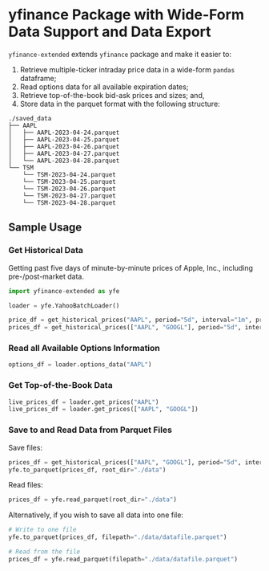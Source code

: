 # yfinance Package with Wide-Form Data Support and Data Export

`yfinance-extended` extends `yfinance` package and make it easier to:
1. Retrieve multiple-ticker intraday price data in a wide-form `pandas` dataframe;
2. Read options data for all available expiration dates;
3. Retrieve top-of-the-book bid-ask prices and sizes; and,
4. Store data in the parquet format with the following structure:
```
./saved_data
├── AAPL
│   ├── AAPL-2023-04-24.parquet
│   ├── AAPL-2023-04-25.parquet
│   ├── AAPL-2023-04-26.parquet
│   ├── AAPL-2023-04-27.parquet
│   └── AAPL-2023-04-28.parquet
└── TSM
    └── TSM-2023-04-24.parquet
    └── TSM-2023-04-25.parquet
    └── TSM-2023-04-26.parquet
    └── TSM-2023-04-27.parquet
    └── TSM-2023-04-28.parquet
```

## Sample Usage
### Get Historical Data
Getting past five days of minute-by-minute prices of Apple, Inc., including pre-/post-market data.
```python
import yfinance-extended as yfe

loader = yfe.YahooBatchLoader()

price_df = get_historical_prices("AAPL", period="5d", interval="1m", prepost=True)
prices_df = get_historical_prices(["AAPL", "GOOGL"], period="5d", interval="1m", prepost=True)
```

### Read all Available Options Information
```python
options_df = loader.options_data("AAPL")
```

### Get Top-of-the-Book Data
```python
live_prices_df = loader.get_prices("AAPL")
live_prices_df = loader.get_prices(["AAPL", "GOOGL"])
```

### Save to and Read Data from Parquet Files
Save files:
```python
prices_df = get_historical_prices(["AAPL", "GOOGL"], period="5d", interval="1m", prepost=True)
yfe.to_parquet(prices_df, root_dir="./data")
```
Read files:
```python
prices_df = yfe.read_parquet(root_dir="./data")
```
Alternatively, if you wish to save all data into one file:
```python
# Write to one file
yfe.to_parquet(prices_df, filepath="./data/datafile.parquet")

# Read from the file
prices_df = yfe.read_parquet(filepath="./data/datafile.parquet")
```